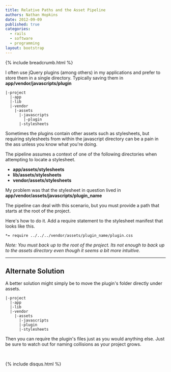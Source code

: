 ```yaml
---
title: Relative Paths and the Asset Pipeline
authors: Nathan Hopkins
date: 2012-09-09
published: true
categories:
  - rails
  - software
  - programming
layout: bootstrap
---
```


{% include breadcrumb.html %}

I often use jQuery plugins (among others) in my applications and prefer to store them in a single directory. Typically saving them in **app/vendor/javascripts/plugin**

```
|-project
  |-app
  |-lib
  |-vendor
    |-assets
      |-javascripts
        |-plugin
      |-stylesheets
```

Sometimes the plugins contain other assets such as stylesheets,
but requiring stylesheets from within the javascript directory
can be a pain in the ass unless you know what you're doing.

The pipeline assumes a context of one of the following directories when attempting to locate a stylesheet.

* **app/assets/stylesheets**
* **lib/assets/stylesheets**
* **vendor/assets/stylesheets**

My problem was that the stylesheet in question lived in **app/vendor/assets/javascripts/plugin_name**

The pipeline can deal with this scenario, but you must provide a path that starts at the root of the project.

Here's how to do it. Add a require statement to the stylesheet manifest that looks like this.

`*= require ../../../vendor/assets/plugin_name/plugin.css`

*Note: You must back up to the root of the project.
Its not enough to back up to the assets directory even though it seems a bit more intuitive.*

---

## Alternate Solution

A better solution might simply be to move the plugin's folder directly under assets.

```
|-project
  |-app
  |-lib
  |-vendor
    |-assets
      |-javascripts
      |-plugin
      |-stylesheets
```

Then you can require the plugin's files just as you would anything else.
Just be sure to watch out for naming collisions as your project grows.

<div class="row">
  <div class="span12">
    <br />
    <p>
      {% include disqus.html %}
    </p>
  </div>
</div>
